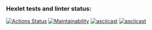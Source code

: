 ### Hexlet tests and linter status:
[![Actions Status](https://github.com/bf-6/java-project-61/workflows/hexlet-check/badge.svg)](https://github.com/bf-6/java-project-61/actions)
[![Maintainability](https://api.codeclimate.com/v1/badges/7c6189aeb3e668568f53/maintainability)](https://codeclimate.com/github/bf-6/java-project-61/maintainability)
[![asciicast](https://asciinema.org/a/xqNFAxNAEqk4eGfrTTWc2GCrA.svg)](https://asciinema.org/a/xqNFAxNAEqk4eGfrTTWc2GCrA)
[![asciicast](https://asciinema.org/a/9FhNVevVAWtCSWdwdz2DOXYF3.svg)](https://asciinema.org/a/9FhNVevVAWtCSWdwdz2DOXYF3)